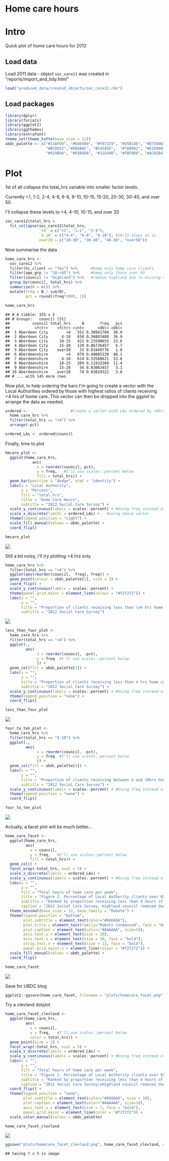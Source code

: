 Home care hours
================

Intro
=====

Quick plot of home care hours for 2012

Load data
---------

Load 2011 data - object `soc_care11` was created in "reports/import\_and\_tidy.html"

``` r
load("produced_data/created_objects/soc_care12.rds")
```

Load packages
-------------

``` r
library(dplyr)
library(forcats)
library(ggplot2)
library(ggthemes)
library(extrafont)
theme_set(theme_tufte(base_size = 12))
ubdc_palette <- c("#13AFD6", "#E6E600", "#F07329", "#35B14E", "#D7509A", "#2165AF",
                  "#BCD032","#866BAC", "#545A5D",  "#7A8082", "#E2D988", "#628DB7",
                  "#929B9A", "#93B8DA", "#31649B", "#FBF8D0", "#ACB2B4", "#D1DAE2")
```

Plot
====

1st of all collapse the total\_hrs variable into smaller factor levels.

Currently &lt;1, 1-2, 2-4, 4-6, 6-8, 8-10, 10-15, 15-20, 20-30, 30-40, and over 50.

I'll collapse these levels to &lt;4, 4-10, 10-15, and over 20

``` r
soc_care12$total_hrs <- 
  fct_collapse(soc_care12$total_hrs, 
               `<4` = c("<1", "1-2", "2-4"),
               `4-10` = c("4-6", "6-8", "8-10"), #10-15 stays as is
               over20 = c("20-30", "30-40", "40-50", "over50"))
```

Now summarise the data

``` r
home_care_hrs <-
  soc_care12 %>%
  filter(hc_client == "Yes") %>%      #keep only home care clients
  filter(age_grp != "18-<65") %>%     #keep only those over 65
  filter(council != "Highland") %>%   #remove highland due to missing data
  group_by(council, total_hrs) %>%
  summarize(N = n()) %>%
  mutate(freq = N / sum(N),
         pct = round((freq*100), 1)) 

home_care_hrs
```

    ## # A tibble: 155 x 5
    ## # Groups:   council [31]
    ##          council total_hrs     N       freq   pct
    ##           <fctr>    <fctr> <int>      <dbl> <dbl>
    ##  1 Aberdeen City        <4   552 0.30941704  30.9
    ##  2 Aberdeen City      4-10   658 0.36883408  36.9
    ##  3 Aberdeen City     10-15   421 0.23598655  23.6
    ##  4 Aberdeen City     15-20   120 0.06726457   6.7
    ##  5 Aberdeen City    over20    33 0.01849776   1.8
    ##  6 Aberdeenshire        <4   879 0.48085339  48.1
    ##  7 Aberdeenshire      4-10   614 0.33588621  33.6
    ##  8 Aberdeenshire     10-15   209 0.11433260  11.4
    ##  9 Aberdeenshire     15-20    56 0.03063457   3.1
    ## 10 Aberdeenshire    over20    70 0.03829322   3.8
    ## # ... with 145 more rows

Now plot, to help ordering the bars I'm going to create a vector with the Local Authorities ordered by those with highest ratios of clients receiving &lt;4 hrs of home care. This vector can then be dropped into the ggplot to arrange the data as needed.

``` r
ordered <-                   #Create a vector with LAs ordered by <4hrs 
  home_care_hrs %>%
  filter(total_hrs == "<4") %>%
  arrange(-pct)

ordered_LAs <- ordered$council
```

Finally, time to plot

``` r
hmcare_plot <- 
  ggplot(home_care_hrs, 
            aes(
              x = reorder(council, pct), 
              y = freq,   #I'll use scales::percent below
              fill = total_hrs)) + 
  geom_bar(position = "dodge", stat = "identity") +
  labs(x = "Local Authority",
       y = "Percent", 
       fill = "total_hrs",
       title = "Home Care Hours",
       subtitle = "2012 Social Care Survey") +
  scale_y_continuous(labels = scales::percent) + #Using freq instead of percent variable
  scale_x_discrete(limits = ordered_LAs) +   #using above vector
  theme(legend.position = "right") +
  scale_fill_manual(values = ubdc_palette) +
  coord_flip()

hmcare_plot
```

![](home_care_plot_files/figure-markdown_github-ascii_identifiers/plot-1.png)

Still a bit noisy, I'll try plotting &lt;4 hrs only

``` r
home_care_hrs %>% 
  filter(total_hrs == "<4") %>% 
  ggplot(aes(reorder(council, -freq), freq)) +
  geom_point(colour = ubdc_palette[5], size = 3) +
  coord_flip() +
  scale_y_continuous(labels = scales::percent) +
  theme(panel.grid.major = element_line(colour = "#f2f2f2")) +
  labs(x = "",
       y = "", 
       title = "Proportion of clients receiving less than \n4 hrs home care",
       subtitle = "2012 Social Care Survey") 
```

![](home_care_plot_files/figure-markdown_github-ascii_identifiers/less_4_point-1.png)

``` r
less_than_four_plot <- 
  home_care_hrs %>%
  filter(total_hrs == "<4") %>%
  ggplot(.,
         aes(
              x = reorder(council, -pct), 
              y = freq  #I'll use scales::percent below
              )) +   
  geom_col(fill = ubdc_palette[1]) +
  labs(x = "",
       y = "", 
       title = "Proportion of clients receiving less than 4 hrs home care",
       subtitle = "2012 Social Care Survey") +
  scale_y_continuous(labels = scales::percent) + #Using freq instead of percent variable
  theme(legend.position = "none") +
  coord_flip()

less_than_four_plot
```

![](home_care_plot_files/figure-markdown_github-ascii_identifiers/less_than_four_plot-1.png)

``` r
four_to_ten_plot <- 
  home_care_hrs %>%
  filter(total_hrs == "4-10") %>%
  ggplot(.,
         aes(
              x = reorder(council, -pct), 
              y = freq  #I'll use scales::percent below
              )) +   
  geom_col(fill = ubdc_palette[4]) +
  labs(x = "",
       y = "", 
       title = "Proportion of clients receiving between 4 and 10hrs home care",
       subtitle = "2012 Social Care Survey") +
  scale_y_continuous(labels = scales::percent) + #Using freq instead of percent variable
  theme(legend.position = "none") +
  coord_flip()

four_to_ten_plot
```

![](home_care_plot_files/figure-markdown_github-ascii_identifiers/four_to_ten_plot-1.png)

Actually, a facet plot will be much better...

``` r
home_care_facet <- 
  ggplot(home_care_hrs, 
         aes(
           x = council,
           y = freq,   #I'll use scales::percent below
           fill = total_hrs)) + 
  geom_col() +
  facet_wrap(~total_hrs, ncol = 5) +
  scale_x_discrete(limits = ordered_LAs) +
  scale_y_continuous(labels = scales::percent) + #Using freq instead of percent variable
  labs(x = "",
       y = "", 
       fill = "Total hours of home care per week",
       title = "Figure 2. Percentage of Local Authority clients over 65 receiving specified hours of home care", #Figure 2 for UBDC blog only!
       subtitle = "Ranked by proportion receiving less than 4 hours of care",
       caption = "2012 Social Care Survey, Highland council removed due large amount of missing data") +
  theme_minimal(base_size = 12, base_family = "Roboto") +
  theme(legend.position = "bottom",
        plot.subtitle = element_text(color="#666666"),
        plot.title = element_text(family="Roboto Condensed", face = "bold"),
        plot.caption = element_text(color="#AAAAAA", size=10),
        axis.text.y = element_text(size = 10),
        axis.text.x = element_text(size = 10, face = "bold"),
        strip.text.x = element_text(size = 12, face = "bold"),
        panel.grid.major.x = element_line(colour = "#f2f2f2")) +
  scale_fill_manual(values = ubdc_palette) +
  coord_flip()

home_care_facet
```

![](home_care_plot_files/figure-markdown_github-ascii_identifiers/facet-1.png)

Save for UBDC blog

``` r
ggplot2::ggsave(home_care_facet, filename = "plots/homecare_facet.png")
```

Try a clevland dotplot

``` r
home_care_facet_clevland <- 
  ggplot(home_care_hrs, 
         aes(
           x = council,
           y = freq,   #I'll use scales::percent below
           color = total_hrs)) + 
  geom_point(size = 2) +
  facet_wrap(~total_hrs, ncol = 5) +
  scale_x_discrete(limits = ordered_LAs) +
  scale_y_continuous(labels = scales::percent) + #Using freq instead of percent variable
  labs(x = "",
       y = "", 
       fill = "Total hours of home care per week",
       title = "Figure 2. Percentage of Local Authority clients over 65\nreceiving specified hours of home care", #Figure 2 for UBDC blog only!
       subtitle = "Ranked by proportion receiving less than 4 hours of care",
       caption = "2012 Social Care Survey\nHighland council removed due large amount of missing data")  +
  coord_flip() +
  theme(legend.position = "none",
        plot.subtitle = element_text(color="#666666", size = 10),
        plot.caption = element_text(color="#AAAAAA", size=10),
        axis.text.x = element_text(size = 7, face = "bold"),
        panel.grid.major = element_line(color = "#f2f2f2")) +
  scale_color_manual(values = ubdc_palette)

home_care_facet_clevland
```

![](home_care_plot_files/figure-markdown_github-ascii_identifiers/clevland-1.png)

``` r
ggsave("plots/homecare_facet_clevland.png", home_care_facet_clevland, dpi = 1000)
```

    ## Saving 7 x 5 in image
